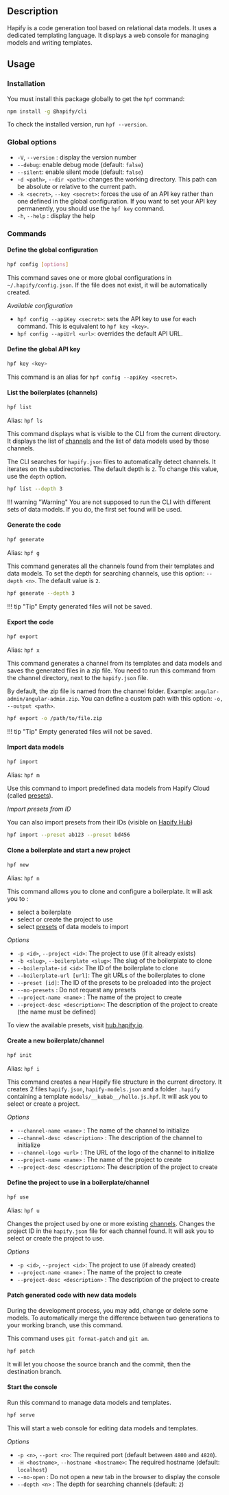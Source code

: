 ## Description

Hapify is a code generation tool based on relational data models.
It uses a dedicated templating language.
It displays a web console for managing models and writing templates.

## Usage

### Installation

You must install this package globally to get the `hpf` command:

```bash
npm install -g @hapify/cli
```

To check the installed version, run `hpf --version`.

### Global options

- `-V`, `--version` : display the version number
- `--debug`: enable debug mode (default: `false`)
- `--silent`: enable silent mode (default: `false`)
- `-d <path>`, `--dir <path>`: changes the working directory. This path can be absolute or relative to the current path.
- `-k <secret>`, `--key <secret>`: forces the use of an API key rather than one defined in the global configuration. If you want to set your API key permanently, you should use the `hpf key` command.
- `-h`, `--help` : display the help

### Commands

#### <a name="config"></a>Define the global configuration

```bash
hpf config [options]
```

This command saves one or more global configurations in `~/.hapify/config.json`.
If the file does not exist, it will be automatically created.

_Available configuration_

- `hpf config --apiKey <secret>`: sets the API key to use for each command. This is equivalent to `hpf key <key>`.
- `hpf config --apiUrl <url>`: overrides the default API URL.

#### <a name="key"></a>Define the global API key

```bash
hpf key <key>
```

This command is an alias for `hpf config --apiKey <secret>`.

####  <a name="list"></a>List the boilerplates (channels)

```bash
hpf list
```

Alias: `hpf ls`

This command displays what is visible to the CLI from the current directory.
It displays the list of [channels](../getting-started/terminology.md) and the list of data models used by those channels.

The CLI searches for `hapify.json` files to automatically detect channels.
It iterates on the subdirectories. The default depth is `2`.
To change this value, use the `depth` option.

```bash
hpf list --depth 3
```

!!! warning "Warning"
    You are not supposed to run the CLI with different sets of data models.
    If you do, the first set found will be used.

#### <a name="generate"></a>Generate the code

```bash
hpf generate
```

Alias: `hpf g`

This command generates all the channels found from their templates and data models.
To set the depth for searching channels, use this option: `--depth <n>`. The default value is `2`.

```bash
hpf generate --depth 3
```

!!! tip "Tip"
    Empty generated files will not be saved.

#### <a name="export"></a>Export the code

```bash
hpf export
```

Alias: `hpf x`

This command generates a channel from its templates and data models and saves the generated files in a zip file.
You need to run this command from the channel directory, next to the `hapify.json` file.

By default, the zip file is named from the channel folder.
Example: `angular-admin/angular-admin.zip`.
You can define a custom path with this option: `-o, --output <path>`.

```bash
hpf export -o /path/to/file.zip
```

!!! tip "Tip"
    Empty generated files will not be saved.

#### <a name="import"></a>Import data models

```bash
hpf import
```

Alias: `hpf m`

Use this command to import predefined data models from Hapify Cloud (called [presets](../getting-started/terminology.md)).

_Import presets from ID_

You can also import presets from their IDs (visible on [Hapify Hub](https://hub.hapify.io/))

```bash
hpf import --preset ab123 --preset bd456
```

#### <a name="new"></a>Clone a boilerplate and start a new project

```bash
hpf new
```

Alias: `hpf n`

This command allows you to clone and configure a boilerplate.
It will ask you to :

- select a boilerplate
- select or create the project to use
- select [presets](../getting-started/terminology.md) of data models to import

_Options_

- `-p <id>`, `--project <id>`: The project to use (if it already exists)
- `-b <slug>`, `--boilerplate <slug>`: The slug of the boilerplate to clone
- `--boilerplate-id <id>`: The ID of the boilerplate to clone
- `--boilerplate-url [url]`: The git URLs of the boilerplates to clone
- `--preset [id]`: The ID of the presets to be preloaded into the project
- `--no-presets` : Do not request any presets
- `--project-name <name>` : The name of the project to create
- `--project-desc <description>`: The description of the project to create (the name must be defined)

To view the available presets, visit [hub.hapify.io](https://hub.hapify.io).

#### <a name="init"></a>Create a new boilerplate/channel

```bash
hpf init
```

Alias: `hpf i`

This command creates a new Hapify file structure in the current directory.
It creates 2 files `hapify.json`, `hapify-models.json` and a folder `.hapify` containing a template `models/__kebab__/hello.js.hpf`.
It will ask you to select or create a project.

_Options_

- `--channel-name <name>` : The name of the channel to initialize
- `--channel-desc <description>` : The description of the channel to initialize
- `--channel-logo <url>` : The URL of the logo of the channel to initialize
- `--project-name <name>` : The name of the project to create
- `--project-desc <description>`: The description of the project to create

#### <a name="use"></a>Define the project to use in a boilerplate/channel

```bash
hpf use
```

Alias: `hpf u`

Changes the project used by one or more existing [channels](../getting-started/terminology.md).
Changes the project ID in the `hapify.json` file for each channel found.
It will ask you to select or create the project to use.

_Options_

- `-p <id>`, `--project <id>`: The project to use (if already created)
- `--project-name <name>` : The name of the project to create
- `--project-desc <description>` : The description of the project to create

#### <a name="patch"></a>Patch generated code with new data models
                         
During the development process, you may add, change or delete some models.
To automatically merge the difference between two generations to your working branch, use this command.

This command uses `git format-patch` and `git am`.

```bash
hpf patch
```

It will let you choose the source branch and the commit, then the destination branch.

#### <a name="serve"></a>Start the console

Run this command to manage data models and templates.

```bash
hpf serve
```

This will start a web console for editing data models and templates.

_Options_

- `-p <n>`, `--port <n>`: The required port (default between `4800` and `4820`).
- `-H <hostname>`, `--hostname <hostname>`: The required hostname (default: `localhost`)
- `--no-open` : Do not open a new tab in the browser to display the console
- `--depth <n>` : The depth for searching channels (default: `2`)
